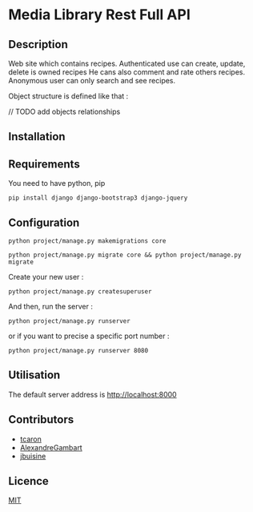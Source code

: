 # Media Library Rest Full API

## Description

Web site which contains recipes. Authenticated use can create, update, delete is owned recipes He cans also comment and rate others recipes. Anonymous user can only search and see recipes.

Object structure is defined like that :

// TODO add objects relationships

## Installation

## Requirements

You need to have python, pip

```
pip install django django-bootstrap3 django-jquery
```

## Configuration

```
python project/manage.py makemigrations core
```

```
python project/manage.py migrate core && python project/manage.py migrate
```

Create your new user :

```
python project/manage.py createsuperuser
```

And then, run the server :

```
python project/manage.py runserver
```

or if you want to precise a specific port number :

```
python project/manage.py runserver 8080
```

## Utilisation

The default server address is [http://localhost:8000](http://localhost:8000)


## Contributors

* [tcaron](https://github.com/tcaron)
* [AlexandreGambart](https://github.com/AlexandreGambart)
* [jbuisine](https://github.com/jbuisine)

## Licence

[MIT](https://github.com/jbuisine/django-recipes/blob/master/LICENSE)
